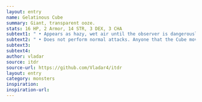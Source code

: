 ```yaml
---
layout: entry 
name: Gelatinous Cube
summary: Giant, transparent ooze.
stats: 16 HP, 2 Armor, 14 STR, 3 DEX, 3 CHA
subtext1: " • Appears as hazy, wet air until the observer is dangerously close to the Cube. A chemical smell may betray its nature from further away. The Cube is attracted to noise and heat."
subtext2: " • Does not perform normal attacks. Anyone that the Cube moves over is engulfed unless they pass a DEX save to jump aside, assuming there is room to. Those engulfed lose d8 DEX each turn and d6 STR every hour as they are digested. They cannot free themselves but must be pulled from the Cube by other means. When the Cube takes Critical Damage, it collapses into a puddle of sticky ooze."
subtext3: 
subtext4: 
author: vladar
source: itdr
source-url: https://github.com/Vladar4/itdr
layout: entry
category: monsters
inspiration: 
inspiration-url: 
---
```

